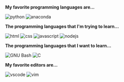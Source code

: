 **My favorite programming languages are...**

![python](https://img.shields.io/badge/-Python-blue?logo=python&logoColor=white)
![anaconda](https://img.shields.io/badge/-Anaconda-brightgreen?logo=anaconda&logoColor=white)

**The programming languages that I'm trying to learn...**

![html](https://img.shields.io/badge/-HTML-red?logo=html5&logoColor=white)
![css](https://img.shields.io/badge/-CSS-blue?logo=css3)
![javascript](https://img.shields.io/badge/-JavaScript-yellow?logo=javascript&logoColor=white)
![nodejs](https://img.shields.io/badge/-Node.js-brightgreen?logo=node.js&logoColor=white)

**The programming languages that I want to learn...**

![GNU Bash](https://img.shields.io/badge/-Bash-white?logo=gnu%20bash&logoColor=black)
![C](https://img.shields.io/badge/-C-blueviolet?logo=c&logoColor=white)

**My favorite editors are...**

![vscode](https://img.shields.io/badge/-Visual%20Studio%20Code-blue?logo=visualstudiocode)
![vim](https://img.shields.io/badge/-Vim-brightgreen?logo=vim)
